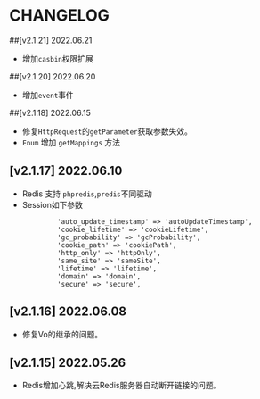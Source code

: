 # CHANGELOG

##[v2.1.21] 2022.06.21
- 增加`casbin`权限扩展

##[v2.1.20] 2022.06.20
- 增加`event`事件

##[v2.1.18] 2022.06.15
- 修复`HttpRequest`的`getParameter`获取参数失效。
- `Enum` 增加 `getMappings` 方法

## [v2.1.17] 2022.06.10
- Redis 支持 `phpredis`,`predis`不同驱动
- Session如下参数
```shell
            'auto_update_timestamp' => 'autoUpdateTimestamp',
            'cookie_lifetime' => 'cookieLifetime',
            'gc_probability' => 'gcProbability',
            'cookie_path' => 'cookiePath',
            'http_only' => 'httpOnly',
            'same_site' => 'sameSite',
            'lifetime' => 'lifetime',
            'domain' => 'domain',
            'secure' => 'secure',
```

## [v2.1.16]  2022.06.08
- 修复Vo的继承的问题。

## [v2.1.15] 2022.05.26
- Redis增加心跳,解决云Redis服务器自动断开链接的问题。
